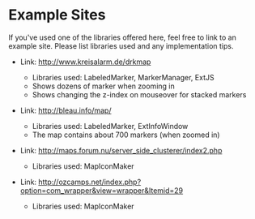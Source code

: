 # Example Sites #

If you've used one of the libraries offered here, feel free to link to an example site. Please list libraries used and any implementation tips.

  * Link: http://www.kreisalarm.de/drkmap
    * Libraries used: LabeledMarker, MarkerManager, ExtJS
    * Shows dozens of marker when zooming in
    * Shows changing the z-index on mouseover for stacked markers

  * Link: http://bleau.info/map/
    * Libraries used: LabeledMarker, ExtInfoWindow
    * The map contains about 700 markers (when zoomed in)

  * Link: http://maps.forum.nu/server_side_clusterer/index2.php
    * Libraries used: MapIconMaker

  * Link: http://ozcamps.net/index.php?option=com_wrapper&view=wrapper&Itemid=29
    * Libraries used: MapIconMaker